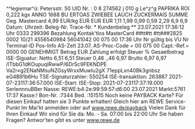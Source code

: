 ^^legiemar^ü: Petersstr. 50 UID Nr. : 0 8 274562 j 010 g Le^z^g PAPRIKA ROI 0,222 kgx ANNO 1688 BU ERTOAS ZWIEBEE LAUCH ZUCKERMAIS SUMME Geg. Mastercard 4,99 EUR/kg EUR EUR EUR 1,11 1,99 0,99 0,59 2,29 6,9 6,9 Datum: Uhrzeit: Beleg-Nr. Trace-Nr. * Kundenbeleg ** 23.07.2021 17:36:12 Uhr 0333 299396 Bezahlung Kontak'tlos MasterCard ##tt#tt #tt###2825 0002 10/21 4556540984 56041042 00 075 00 17:36 Uhr Nr gültig bis VU Nr Terminal-ID Pos-Info AS-Zelt 23.07. AS-Proc-Code = 00 075 00 Capt.-Ref.= 0000 00 GENEHMIGT Betrag EUR Zahlung erfolgt Steuer % Gesaetbetrag ISE-Slguatur: Netto 6,51 6,51 Steuer 0,46 .,46 6,97 Brutto 6,97 6,97 /lTbbG1dKOupuqlRwwP/6DrSc9FEKNDPE Va2r«g2ENaNMsuNZGsyWrxxMuwIu2gX 71eppLxn40Bk3gnbsz eG4B91b6Hu TSE-Signaturzahler: 550254 ISE-lransaktlon: 263887 2021-07-23117:36:57.000 ISE-Start: ISE-Stop: 2021-07-23117:37:19.000 SerlennnuBBer Nasse: REWE:b4:2e:99:59:57:d6:00 23.07.2021 Markt:5761 17:37 Kasse:! Bon-Nr. :7344 Bed. :151515 Noch keine PAYBACK Karte? Für diesen Einkauf hatten sie 3 Punkte erhalten! Gleich hier am REWE Service-Punkt Im Mai'kt anmelden oder auf www.rewe.de/payback Vielen Dank für Ihren Einkauf Wir sind für Sie da: Mo. - Sa. 07:00 bis 22:00 Uhr Sie haben Fragen? Antwor'ten gibt es unter www.rewe.de